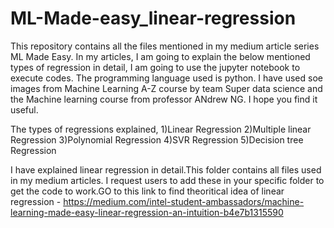 # ML-Made-easy_linear-regression
This repository contains all the files mentioned in my medium article series ML Made Easy. In my articles, I am going to explain the below mentioned types of regression in detail, I am going to use the jupyter notebook to execute codes. The programming language used is python. I have used soe images from Machine Learning A-Z course by team Super data science and the Machine learning course from professor ANdrew NG. I hope you find it useful.

The types of regressions explained,
1)Linear Regression
2)Multiple linear Regression
3)Polynomial Regression
4)SVR Regression
5)Decision tree Regression

I have explained linear regression in detail.This folder contains all files used in my medium articles. I request users to add these in your specific folder to get the code to work.GO to this link to find theoritical idea of linear regression - 
https://medium.com/intel-student-ambassadors/machine-learning-made-easy-linear-regression-an-intuition-b4e7b1315590
